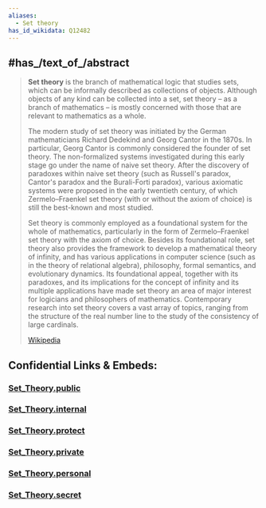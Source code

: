 ```yaml
---
aliases:
  - Set theory
has_id_wikidata: Q12482
---
```



## #has_/text_of_/abstract 

> **Set theory** is the branch of mathematical logic that studies sets, which can be informally described as collections of objects. Although objects of any kind can be collected into a set, set theory – as a branch of mathematics – is mostly concerned with those that are relevant to mathematics as a whole.
>
> The modern study of set theory was initiated by the German mathematicians Richard Dedekind and Georg Cantor in the 1870s. In particular, Georg Cantor is commonly considered the founder of set theory. The non-formalized systems investigated during this early stage go under the name of naive set theory. After the discovery of paradoxes within naive set theory (such as Russell's paradox, Cantor's paradox and the Burali-Forti paradox), various axiomatic systems were proposed in the early twentieth century, of which Zermelo–Fraenkel set theory (with or without the axiom of choice) is still the best-known and most studied.
>
> Set theory is commonly employed as a foundational system for the whole of mathematics, particularly in the form of Zermelo–Fraenkel set theory with the axiom of choice. Besides its foundational role, set theory also provides the framework to develop a mathematical theory of infinity, and has various applications in computer science (such as in the theory of relational algebra), philosophy, formal semantics, and evolutionary dynamics. Its foundational appeal, together with its paradoxes, and its implications for the concept of infinity and its multiple applications have made set theory an area of major interest for logicians and philosophers of mathematics. Contemporary research into set theory covers a vast array of topics, ranging from the structure of the real number line to the study of the consistency of large cardinals.
>
> [Wikipedia](https://en.wikipedia.org/wiki/Set%20theory)


## Confidential Links & Embeds: 

### [Set_Theory.public](/_public\Mathematics/Set_Theory.public.md) 

### [Set_Theory.internal](/_internal\Mathematics/Set_Theory.internal.md) 

### [Set_Theory.protect](/_protect\Mathematics/Set_Theory.protect.md) 

### [Set_Theory.private](/_private\Mathematics/Set_Theory.private.md) 

### [Set_Theory.personal](/_personal\Mathematics/Set_Theory.personal.md) 

### [Set_Theory.secret](/_secret\Mathematics/Set_Theory.secret.md)

